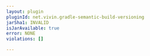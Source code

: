 ```yaml
---
layout: plugin
pluginId: net.vivin.gradle-semantic-build-versioning
jarSha1: INVALID
isJarAvailable: true
error: NONE
violations: []

---
```

